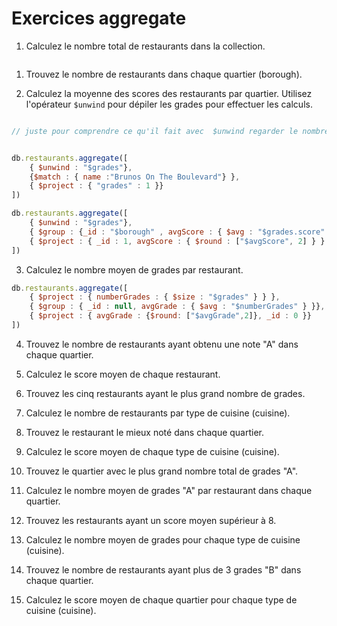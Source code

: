 # Exercices aggregate

1. Calculez le nombre total de restaurants dans la collection.

```js

```

1. Trouvez le nombre de restaurants dans chaque quartier (borough).

2. Calculez la moyenne des scores des restaurants par quartier. Utilisez l'opérateur `$unwind` pour dépiler les grades pour effectuer les calculs.

```js

// juste pour comprendre ce qu'il fait avec  $unwind regarder le nombre de doc créés en fonction du nombre de grades.


db.restaurants.aggregate([
    { $unwind : "$grades"},
    {$match : { name :"Brunos On The Boulevard"} },
    { $project : { "grades" : 1 }}
])

db.restaurants.aggregate([
    { $unwind : "$grades"},
    { $group : {_id : "$borough" , avgScore : { $avg : "$grades.score" } }},
    { $project : { _id : 1, avgScore : { $round : ["$avgScore", 2] } } }
])

```

3. Calculez le nombre moyen de grades par restaurant. 

```js
db.restaurants.aggregate([
    { $project : { numberGrades : { $size : "$grades" } } },
    { $group : { _id : null, avgGrade : { $avg : "$numberGrades" } }},
    { $project : { avgGrade : {$round: ["$avgGrade",2]}, _id : 0 }}
])

```

4. Trouvez le nombre de restaurants ayant obtenu une note "A" dans chaque quartier.

5. Calculez le score moyen de chaque restaurant.

6. Trouvez les cinq restaurants ayant le plus grand nombre de grades.

7. Calculez le nombre de restaurants par type de cuisine (cuisine).

8.  Trouvez le restaurant le mieux noté dans chaque quartier.

9.  Calculez le score moyen de chaque type de cuisine (cuisine).

10. Trouvez le quartier avec le plus grand nombre total de grades "A".

11. Calculez le nombre moyen de grades "A" par restaurant dans chaque quartier.

12. Trouvez les restaurants ayant un score moyen supérieur à 8.

13. Calculez le nombre moyen de grades pour chaque type de cuisine (cuisine).

15. Trouvez le nombre de restaurants ayant plus de 3 grades "B" dans chaque quartier.

16. Calculez le score moyen de chaque quartier pour chaque type de cuisine (cuisine).
